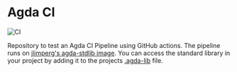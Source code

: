 # Agda CI  
![CI](https://github.com/JonasHoefer/agda-ci-test/workflows/CI/badge.svg?branch=master)

Repository to test an Agda CI Pipeline using GitHub actions.
The pipeline runs on [jlimperg's agda-stdlib image](https://hub.docker.com/r/jlimperg/agda-stdlib/tags).
You can access the standard library in your project by adding it to the projects [.agda-lib](test-project.agda-lib) file.
